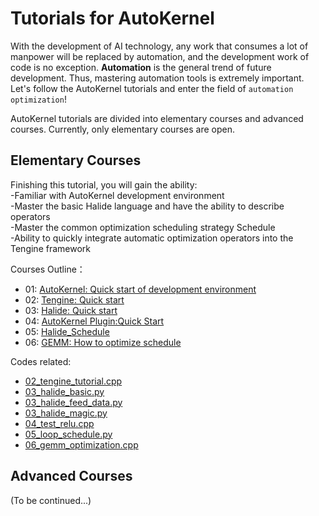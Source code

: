 # Tutorials for AutoKernel  
    
With the development of AI technology, any work that consumes a lot of manpower will be replaced by automation, and the development work of code is no exception. **Automation** is the general trend of future development. Thus, mastering automation tools is extremely important. Let's follow the AutoKernel tutorials and enter the field of `automation optimization`!

AutoKernel tutorials are divided into elementary courses and advanced courses. Currently, only elementary courses are open.      

## Elementary Courses
Finishing this tutorial, you will gain the ability:     
-Familiar with AutoKernel development environment   
-Master the basic Halide language and have the ability to describe operators    
-Master the common optimization scheduling strategy Schedule    
-Ability to quickly integrate automatic optimization operators into the Tengine framework    


Courses Outline：
- 01: [AutoKernel: Quick start of development environment](01_AutoKernel_Quick_start_of_development_environment.md)
- 02: [Tengine: Quick start](02_Tengine快速入门.md)
- 03: [Halide: Quick start](03_Halide初体验.md)
- 04: [AutoKernel Plugin:Quick Start](04_AutoKernel插件指南.md)
- 05: [Halide_Schedule](05_Halide调度策略Schedule.md)
- 06: [GEMM: How to optimize schedule](06_GEMM调度策略优化指南.md)

  
Codes related:
- [02_tengine_tutorial.cpp](data/02_tengine_tutorial.cpp)
- [03_halide_basic.py](data/03_halide_basic.py)
- [03_halide_feed_data.py](data/03_halide_feed_data.py)
- [03_halide_magic.py](data/03_halide_magic.py)
- [04_test_relu.cpp](data/04_test_relu.cpp)
- [05_loop_schedule.py](data/05_loop_schedule.py)
- [06_gemm_optimization.cpp](data/06_gemm_optimization.cpp)

## Advanced Courses
  (To be continued...)
